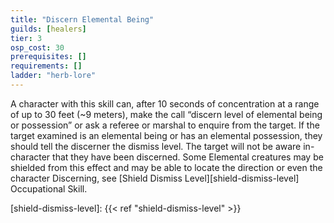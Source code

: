 ```yaml
---
title: "Discern Elemental Being"
guilds: [healers]
tier: 3
osp_cost: 30
prerequisites: []
requirements: []
ladder: "herb-lore"
---
```

A character with this skill can, after 10 seconds of concentration at a range of up to 30 feet (~9 meters), make the call “discern level of elemental being or possession” or ask a referee or marshal to enquire from the target. If the target examined is an elemental being or has an elemental possession, they should tell the discerner the dismiss level. The target will not be aware in-character that they have been discerned. Some Elemental creatures may be shielded from this effect and may be able to locate the direction or even the character Discerning, see [Shield Dismiss Level][shield-dismiss-level] Occupational Skill.

[shield-dismiss-level]: {{< ref "shield-dismiss-level" >}}